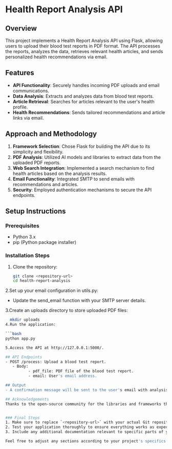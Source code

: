 # Health Report Analysis API

## Overview
This project implements a Health Report Analysis API using Flask, allowing users to upload their blood test reports in PDF format. The API processes the reports, analyzes the data, retrieves relevant health articles, and sends personalized health recommendations via email.

## Features
- **API Functionality**: Securely handles incoming PDF uploads and email communications.
- **Data Analysis**: Extracts and analyzes data from blood test reports.
- **Article Retrieval**: Searches for articles relevant to the user's health profile.
- **Health Recommendations**: Sends tailored recommendations and article links via email.

## Approach and Methodology
1. **Framework Selection**: Chose Flask for building the API due to its simplicity and flexibility.
2. **PDF Analysis**: Utilized AI models and libraries to extract data from the uploaded PDF reports.
3. **Web Search Integration**: Implemented a search mechanism to find health articles based on the analysis results.
4. **Email Functionality**: Integrated SMTP to send emails with recommendations and articles.
5. **Security**: Employed authentication mechanisms to secure the API endpoints.

## Setup Instructions

### Prerequisites
- Python 3.x
- pip (Python package installer)

### Installation Steps
1. Clone the repository:
   ```bash
   git clone <repository-url>
   cd health-report-analysis

2.Set up your email configuration in utils.py:
- Update the send_email function with your SMTP server details.

3.Create an uploads directory to store uploaded PDF files:
  ```bash
    mkdir uploads
4.Run the application:

```bash
  python app.py

5.Access the API at http://127.0.0.1:5000/.

## API Endpoints
- POST /process: Upload a blood test report.
     - Body:
            - pdf_file: PDF file of the blood test report.
            - email: User's email address.

## Output
- A confirmation message will be sent to the user's email with analysis results and health recommendations.

## Acknowledgements
Thanks to the open-source community for the libraries and frameworks that made this project possible.


### Final Steps
1. Make sure to replace `<repository-url>` with your actual Git repository URL.
2. Test your application thoroughly to ensure everything works as expected before submission.
3. Include any additional documentation relevant to specific parts of your code or any setup instructions unique to your project.

Feel free to adjust any sections according to your project's specifics! If you have further requirements or questions, just let me know!
